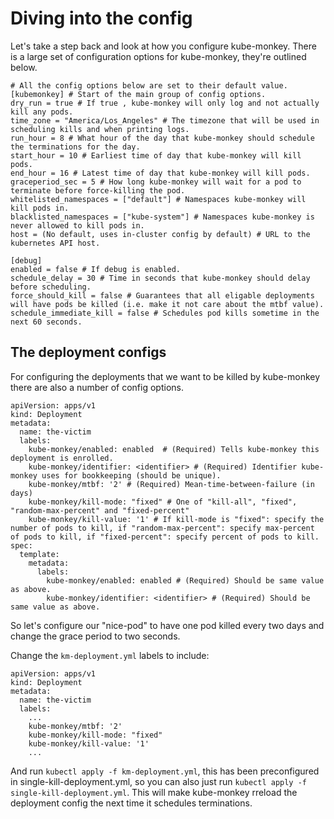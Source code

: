# Diving into the config
Let's take a step back and look at how you configure kube-monkey.
There is a large set of configuration options for kube-monkey, they're outlined below.

```
# All the config options below are set to their default value.
[kubemonkey] # Start of the main group of config options.
dry_run = true # If true , kube-monkey will only log and not actually kill any pods.
time_zone = "America/Los_Angeles" # The timezone that will be used in scheduling kills and when printing logs.
run_hour = 8 # What hour of the day that kube-monkey should schedule the terminations for the day.
start_hour = 10 # Earliest time of day that kube-monkey will kill pods.
end_hour = 16 # Latest time of day that kube-monkey will kill pods.
graceperiod_sec = 5 # How long kube-monkey will wait for a pod to terminate before force-killing the pod.
whitelisted_namespaces = ["default"] # Namespaces kube-monkey will kill pods in.
blacklisted_namespaces = ["kube-system"] # Namespaces kube-monkey is never allowed to kill pods in.
host = (No default, uses in-cluster config by default) # URL to the kubernetes API host.

[debug]
enabled = false # If debug is enabled.
schedule_delay = 30 # Time in seconds that kube-monkey should delay before scheduling.
force_should_kill = false # Guarantees that all eligable deployments will have pods be killed (i.e. make it not care about the mtbf value).
schedule_immediate_kill = false # Schedules pod kills sometime in the next 60 seconds.

```

## The deployment configs
For configuring the deployments that we want to be killed by kube-monkey there are also a number of config options.

```
apiVersion: apps/v1
kind: Deployment
metadata:
  name: the-victim
  labels:
    kube-monkey/enabled: enabled  # (Required) Tells kube-monkey this deployment is enrolled.
    kube-monkey/identifier: <identifier> # (Required) Identifier kube-monkey uses for bookkeeping (should be unique).
    kube-monkey/mtbf: '2' # (Required) Mean-time-between-failure (in days)
    kube-monkey/kill-mode: "fixed" # One of "kill-all", "fixed", "random-max-percent" and "fixed-percent"
    kube-monkey/kill-value: '1' # If kill-mode is "fixed": specify the number of pods to kill, if "random-max-percent": specify max-percent of pods to kill, if "fixed-percent": specify percent of pods to kill.
spec:
  template:
    metadata:
      labels:
        kube-monkey/enabled: enabled # (Required) Should be same value as above.
        kube-monkey/identifier: <identifier> # (Required) Should be same value as above.
```


So let's configure our "nice-pod" to have one pod killed every two days and change the grace period to two seconds.

Change the `km-deployment.yml` labels to include:
```
apiVersion: apps/v1
kind: Deployment
metadata:
  name: the-victim
  labels:
    ...
    kube-monkey/mtbf: '2'
    kube-monkey/kill-mode: "fixed"
    kube-monkey/kill-value: '1'
    ...
```

And run `kubectl apply -f km-deployment.yml`, this has been preconfigured in single-kill-deployment.yml, so you can also just run `kubectl apply -f single-kill-deployment.yml`.
This will make kube-monkey rreload the deployment config the next time it schedules terminations.

